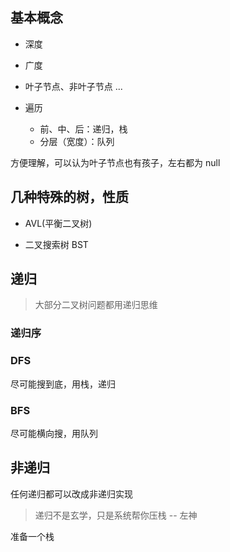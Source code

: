 ## 基本概念
- 深度
- 广度
- 叶子节点、非叶子节点
...


- 遍历
	- 前、中、后：递归，栈
	- 分层（宽度）：队列


方便理解，可以认为叶子节点也有孩子，左右都为 null


## 几种特殊的树，性质

- AVL(平衡二叉树)

- 二叉搜索树 BST


## 递归
> 大部分二叉树问题都用递归思维


### 递归序


### DFS
尽可能搜到底，用栈，递归


### BFS
尽可能横向搜，用队列




## 非递归

任何递归都可以改成非递归实现
> 递归不是玄学，只是系统帮你压栈  -- 左神


准备一个栈
